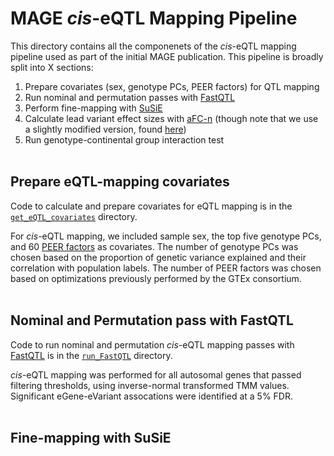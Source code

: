 # MAGE *cis*-eQTL Mapping Pipeline

This directory contains all the componenets of the *cis*-eQTL mapping pipeline used as part of the initial MAGE publication. This pipeline is broadly split into X sections:
1. Prepare covariates (sex, genotype PCs, PEER factors) for QTL mapping
2. Run nominal and permutation passes with [FastQTL](https://github.com/francois-a/fastqtl)
3. Perform fine-mapping with [SuSiE](https://github.com/stephenslab/susieR)
4. Calculate lead variant effect sizes with [aFC-n](https://github.com/PejLab/aFCn) (though note that we use a slightly modified version, found [here](https://github.com/dtaylo95/aFCn/))
5. Run genotype-continental group interaction test
<br><br>

## Prepare eQTL-mapping covariates

Code to calculate and prepare covariates for eQTL mapping is in the [`get_eQTL_covariates`](get_eQTL_covariates/) directory.

For *cis*-eQTL mapping, we included sample sex, the top five genotype PCs, and 60 [PEER factors](https://doi.org/10.1038%2Fnprot.2011.457) as covariates. The number of genotype PCs was chosen based on the proportion of genetic variance explained and their correlation with population labels. The number of PEER factors was chosen based on optimizations previously performed by the GTEx consortium.<br><br>

## Nominal and Permutation pass with FastQTL

Code to run nominal and permutation *cis*-eQTL mapping passes with [FastQTL](https://github.com/francois-a/fastqtl) is in the [`run_FastQTL`](run_FastQTL/) directory.

*cis*-eQTL mapping was performed for all autosomal genes that passed filtering thresholds, using inverse-normal transformed TMM values. Significant eGene-eVariant assocations were identified at a 5% FDR.<br><br>

## Fine-mapping with SuSiE

